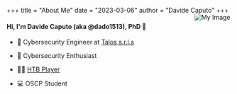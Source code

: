 +++
title = "About Me"
date = "2023-03-06"
author = "Davide Caputo"
+++


#### Hi, I'm Davide Caputo (aka @dado1513), PhD 👋 

<div  id="pic-div" style="text-align: right; position: relative; float: right; top: -4em"><img src="/img/personal-pic.png" alt="My Image" /></div>

- 💼 Cybersecurity Engineer at [Talos s.r.l.s](https://talos-sec.com)

- 🤩 Cybersecurity Enthusiast
 
- 👨‍💻 [HTB Player](https://app.hackthebox.com/profile/580421)

- 💻 OSCP Student


<div id='div-icon'>

<a href="https://github.com/dado1513"><i class="fa-brands fa-github fa-2xl"></i></a>

<a href="https://twitter.com/Dado_1513"> <i class="fa-brands fa-twitter fa-2xl"></i></a>

<a href="https://www.linkedin.com/in/davide-caputo/"> <i class="fa-brands fa-linkedin-in fa-2xl"></i></a>

</div>